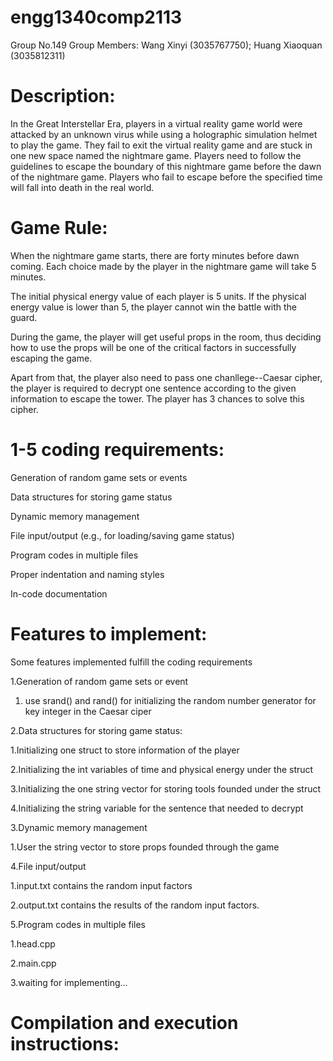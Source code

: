 # engg1340comp2113

Group No.149 
Group Members: Wang Xinyi (3035767750); Huang Xiaoquan (3035812311)

# Description:
In the Great Interstellar Era, players in a virtual reality game world were attacked by an unknown virus while using a holographic simulation helmet to play the game. They fail to exit the virtual reality game and are stuck in one new space named the nightmare game.  Players need to follow the guidelines to escape the boundary of this nightmare game before the dawn of the nightmare game. Players who fail to escape before the specified time will fall into death in the real world.

# Game Rule:
When the nightmare game starts, there are forty minutes before dawn coming. Each choice made by the player in the nightmare game will take 5 minutes. 

The initial physical energy value of each player is 5 units. If the physical energy value is lower than 5, the player cannot win the battle with the guard. 

During the game, the player will get useful props in the room, thus deciding how to use the props will be one of the critical factors in successfully escaping the game.

Apart from that, the player also need to pass one chanllege--Caesar cipher, the player is required to decrypt one sentence according to the given information to escape the tower. The player has 3 chances to solve this cipher.

# 1-5 coding requirements:

Generation of random game sets or events

Data structures for storing game status

Dynamic memory management

File input/output (e.g., for loading/saving game status)

Program codes in multiple files

Proper indentation and naming styles

In-code documentation

# Features to implement:
Some features implemented fulfill the coding requirements

1.Generation of random game sets or event

  1. use srand() and rand() for initializing the random number generator for key integer in the Caesar ciper
  
2.Data structures for storing game status:

  1.Initializing one struct to store information of the player
  
  2.Initializing the int variables of time and physical energy under the struct 
  
  3.Initializing the one string vector for storing tools founded under the struct
  
  4.Initializing the string variable for the sentence that needed to decrypt

3.Dynamic memory management

  1.User the string vector to store props founded through the game

4.File input/output 

  1.input.txt contains the random input factors
  
  2.output.txt contains the results of the random input factors.

5.Program codes in multiple files

  1.head.cpp
  
  2.main.cpp
  
  3.waiting for implementing...

# Compilation and execution instructions:
